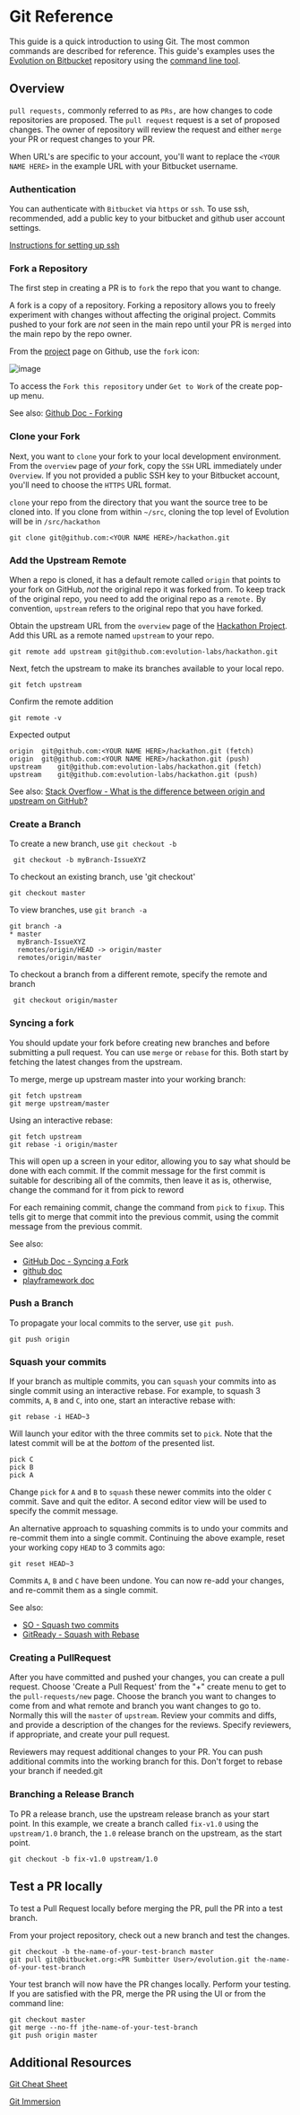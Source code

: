 # Git Reference

This guide is a quick introduction to using Git. The most common commands are
 described for reference. This guide's examples uses the [Evolution on Bitbucket](https://bitbucket.org/nx-team/evolution/src)
 repository using the [command line tool](https://help.github.com/articles/set-up-git/#setting-up-git). 

## Overview

`pull requests,` commonly referred to as `PRs,` are how changes to code repositories are proposed.
  The `pull request` request is a set of proposed changes. The owner of repository will review
  the request and either `merge` your PR or request changes to your PR.
  
When URL's are specific to your account, you'll want to replace the `<YOUR NAME HERE>` in the example URL 
 with your Bitbucket username.

### Authentication

You can authenticate with `Bitbucket` via `https` or `ssh`. To use ssh, recommended, add a public key
 to your bitbucket and github user account settings.
 
[Instructions for setting up ssh](/docs/setting-up-ssh.md)

 
### Fork a Repository 

The first step in creating a PR is to `fork` the repo that you want to change.

A fork is a copy of a repository. Forking a repository allows you to freely
 experiment with changes without affecting the original project. Commits pushed to your
 fork are _not_ seen in the main repo until your PR is `merged` into the main repo by the repo
 owner.

From the [project](https://github.com/evolution-labs/hackathon) page on Github,
 use the `fork` icon:
 
![image](resources/fork-repository.jpeg)

 To access the `Fork this repository` under `Get to Work` of the create pop-up menu.

See also: [Github Doc - Forking](https://help.github.com/articles/fork-a-repo/)

### Clone your Fork

Next, you want to `clone` your fork to your local development environment.
 From the `overview` page of _your_ fork, copy the `SSH` URL immediately under `Overview`.
 If you not provided a public SSH key to your Bitbucket account, you'll need to choose
 the `HTTPS` URL format.

`clone` your repo from the directory that you want the source tree to be cloned into. If you clone
  from within `~/src`, cloning the top level of Evolution will be in `/src/hackathon`

``` 
git clone git@github.com:<YOUR NAME HERE>/hackathon.git
```

### Add the Upstream Remote

When a repo is cloned, it has a default remote called `origin` that points to your
 fork on GitHub, _not_ the original repo it was forked from.
To keep track of the original repo, you need to add the original repo as a `remote.`
By convention, `upstream` refers to the original repo that you have forked.

Obtain the upstream URL from the `overview` page of the
 [Hackathon Project](git@github.com:evolution-labs/hackathon.git).
 Add this URL as a remote named `upstream` to your repo.

```
git remote add upstream git@github.com:evolution-labs/hackathon.git
```

Next, fetch the upstream to make its branches available to your local repo.
```
git fetch upstream
```

Confirm the remote addition
```
git remote -v
```

Expected output
````
origin	git@github.com:<YOUR NAME HERE>/hackathon.git (fetch)
origin	git@github.com:<YOUR NAME HERE>/hackathon.git (push)
upstream	git@github.com:evolution-labs/hackathon.git (fetch)
upstream	git@github.com:evolution-labs/hackathon.git (push)
````

See also:
 [Stack Overflow - What is the difference between origin and upstream on GitHub?](https://stackoverflow.com/questions/9257533/what-is-the-difference-between-origin-and-upstream-on-github#9257901)

### Create a Branch

To create a new branch, use `git checkout -b`
```
 git checkout -b myBranch-IssueXYZ
```

To checkout an existing branch, use 'git checkout'
```
git checkout master
```

To view branches, use `git branch -a`
``` 
git branch -a
* master
  myBranch-IssueXYZ
  remotes/origin/HEAD -> origin/master
  remotes/origin/master

```

To checkout a branch from a different remote, specify the remote and branch
```
 git checkout origin/master
```

### Syncing a fork

You should update your fork before creating new branches and before submitting a pull request.
 You can use `merge` or `rebase` for this. Both start by fetching the latest changes from the upstream.  

To merge, merge up upstream master into your working branch:

```
git fetch upstream
git merge upstream/master
```

Using an interactive rebase:

```
git fetch upstream
git rebase -i origin/master
```

This will open up a screen in your editor, allowing you to say what should be done with each commit.
 If the commit message for the first commit is suitable for describing all of the commits, then leave it as is,
 otherwise, change the command for it from pick to reword

For each remaining commit, change the command from `pick` to `fixup`. This tells git to merge that commit into the
 previous commit, using the commit message from the previous commit.

See also:
  * [GitHub Doc - Syncing a Fork](https://help.github.com/articles/syncing-a-fork/)
  * [github doc](https://help.github.com/articles/syncing-a-fork)
  * [playframework doc](https://playframework.com/documentation/2.6.x/WorkingWithGit)

### Push a Branch 
 
To propagate your local commits to the server, use `git push`. 

```
git push origin
```

### Squash your commits

If your branch as multiple commits, you can `squash` your commits into as single commit using an interactive rebase.
 For example, to squash 3 commits, `A`, `B` and `C`, into one, start an interactive rebase with:

```
git rebase -i HEAD~3
```

Will launch your editor with the three commits set to `pick`. Note that the latest commit will be at
 the _bottom_ of the presented list.
```
pick C
pick B
pick A
```

Change `pick` for `A` and `B` to `squash` these newer commits into the older `C` commit.
 Save and quit the editor. A second editor view will be used to specify the commit message.
 
An alternative approach to squashing commits is to undo your commits and re-commit them into a single commit.
 Continuing the above example, reset your working copy `HEAD` to 3 commits ago:
```
git reset HEAD~3
``` 

Commits `A`, `B` and `C` have been undone. You can now re-add your changes, and re-commit them as a single commit.

See also:
 * [SO - Squash two commits](https://stackoverflow.com/questions/2563632/how-can-i-merge-two-commits-into-one)
 * [GitReady - Squash with Rebase](http://gitready.com/advanced/2009/02/10/squashing-commits-with-rebase.html)

### Creating a PullRequest

After you have committed and pushed your changes, you can create a pull request. Choose 'Create a Pull Request' from
the "+" create menu to get to the `pull-requests/new` page. Choose the branch you want to changes to come from and what
remote and branch you want changes to go to. Normally this will the `master` of `upstream`. Review your commits and diffs,
and provide a description of the changes for the reviews. Specify reviewers, if appropriate, and create your pull request.

Reviewers may request additional changes to your PR. You can push additional commits into the working branch for this.
 Don't forget to rebase your branch if needed.git 

### Branching a Release Branch

To PR a release branch, use the upstream release branch as your start point.
 In this example, we create a branch called `fix-v1.0` using the `upstream/1.0` branch,
 the `1.0` release branch on the upstream, as the start point.
 
``` 
git checkout -b fix-v1.0 upstream/1.0
```

## Test a PR locally

To test a Pull Request locally before merging the PR, pull the PR into a test branch.

From your project repository, check out a new branch and test the changes.

```
git checkout -b the-name-of-your-test-branch master
git pull git@bitbucket.org:<PR Sumbitter User>/evolution.git the-name-of-your-test-branch
```

Your test branch will now have the PR changes locally. Perform your testing.
If you are satisfied with the PR, merge the PR using the UI or from the command line:

```
git checkout master
git merge --no-ff jthe-name-of-your-test-branch
git push origin master
```

## Additional Resources

[Git Cheat Sheet](http://www.ndpsoftware.com/git-cheatsheet.html)

[Git Immersion](http://gitimmersion.com/)

